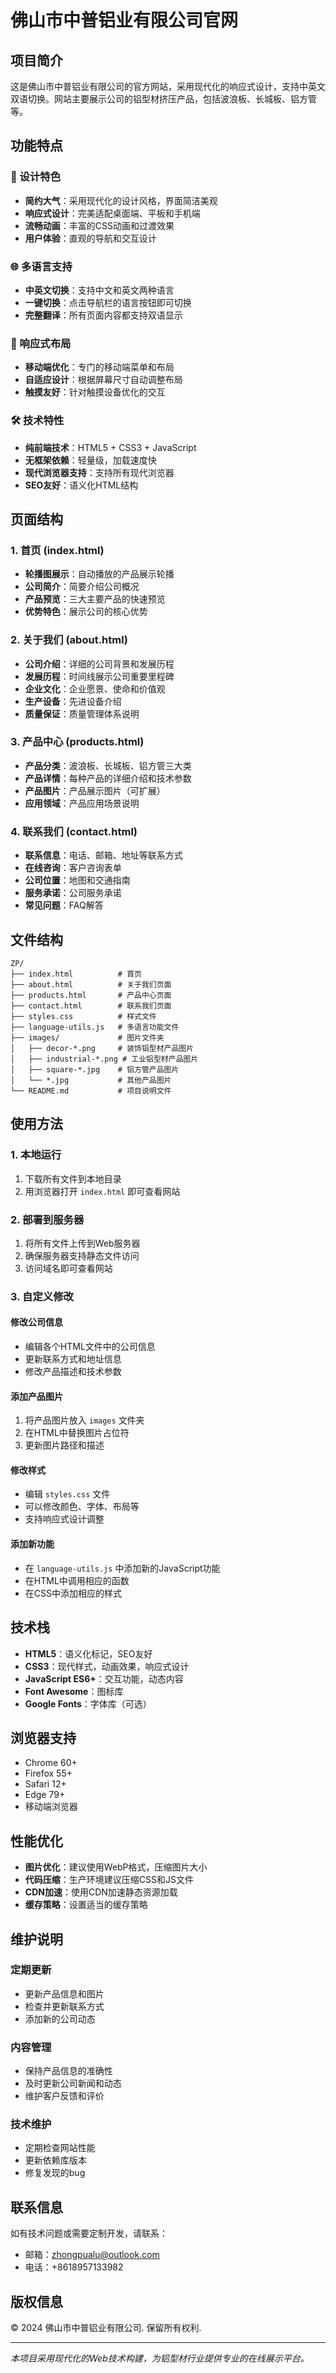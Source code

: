 # 佛山市中普铝业有限公司官网

## 项目简介

这是佛山市中普铝业有限公司的官方网站，采用现代化的响应式设计，支持中英文双语切换。网站主要展示公司的铝型材挤压产品，包括波浪板、长城板、铝方管等。

## 功能特点

### 🎨 设计特色
- **简约大气**：采用现代化的设计风格，界面简洁美观
- **响应式设计**：完美适配桌面端、平板和手机端
- **流畅动画**：丰富的CSS动画和过渡效果
- **用户体验**：直观的导航和交互设计

### 🌐 多语言支持
- **中英文切换**：支持中文和英文两种语言
- **一键切换**：点击导航栏的语言按钮即可切换
- **完整翻译**：所有页面内容都支持双语显示

### 📱 响应式布局
- **移动端优化**：专门的移动端菜单和布局
- **自适应设计**：根据屏幕尺寸自动调整布局
- **触摸友好**：针对触摸设备优化的交互

### 🛠️ 技术特性
- **纯前端技术**：HTML5 + CSS3 + JavaScript
- **无框架依赖**：轻量级，加载速度快
- **现代浏览器支持**：支持所有现代浏览器
- **SEO友好**：语义化HTML结构

## 页面结构

### 1. 首页 (index.html)
- **轮播图展示**：自动播放的产品展示轮播
- **公司简介**：简要介绍公司概况
- **产品预览**：三大主要产品的快速预览
- **优势特色**：展示公司的核心优势

### 2. 关于我们 (about.html)
- **公司介绍**：详细的公司背景和发展历程
- **发展历程**：时间线展示公司重要里程碑
- **企业文化**：企业愿景、使命和价值观
- **生产设备**：先进设备介绍
- **质量保证**：质量管理体系说明

### 3. 产品中心 (products.html)
- **产品分类**：波浪板、长城板、铝方管三大类
- **产品详情**：每种产品的详细介绍和技术参数
- **产品图片**：产品展示图片（可扩展）
- **应用领域**：产品应用场景说明

### 4. 联系我们 (contact.html)
- **联系信息**：电话、邮箱、地址等联系方式
- **在线咨询**：客户咨询表单
- **公司位置**：地图和交通指南
- **服务承诺**：公司服务承诺
- **常见问题**：FAQ解答

## 文件结构

```
ZP/
├── index.html          # 首页
├── about.html          # 关于我们页面
├── products.html       # 产品中心页面
├── contact.html        # 联系我们页面
├── styles.css          # 样式文件
├── language-utils.js   # 多语言功能文件
├── images/             # 图片文件夹
│   ├── decor-*.png     # 装饰铝型材产品图片
│   ├── industrial-*.png # 工业铝型材产品图片
│   ├── square-*.jpg    # 铝方管产品图片
│   └── *.jpg           # 其他产品图片
└── README.md           # 项目说明文件
```

## 使用方法

### 1. 本地运行
1. 下载所有文件到本地目录
2. 用浏览器打开 `index.html` 即可查看网站

### 2. 部署到服务器
1. 将所有文件上传到Web服务器
2. 确保服务器支持静态文件访问
3. 访问域名即可查看网站

### 3. 自定义修改

#### 修改公司信息
- 编辑各个HTML文件中的公司信息
- 更新联系方式和地址信息
- 修改产品描述和技术参数

#### 添加产品图片
1. 将产品图片放入 `images` 文件夹
2. 在HTML中替换图片占位符
3. 更新图片路径和描述

#### 修改样式
- 编辑 `styles.css` 文件
- 可以修改颜色、字体、布局等
- 支持响应式设计调整

#### 添加新功能
- 在 `language-utils.js` 中添加新的JavaScript功能
- 在HTML中调用相应的函数
- 在CSS中添加相应的样式

## 技术栈

- **HTML5**：语义化标记，SEO友好
- **CSS3**：现代样式，动画效果，响应式设计
- **JavaScript ES6+**：交互功能，动态内容
- **Font Awesome**：图标库
- **Google Fonts**：字体库（可选）

## 浏览器支持

- Chrome 60+
- Firefox 55+
- Safari 12+
- Edge 79+
- 移动端浏览器

## 性能优化

- **图片优化**：建议使用WebP格式，压缩图片大小
- **代码压缩**：生产环境建议压缩CSS和JS文件
- **CDN加速**：使用CDN加速静态资源加载
- **缓存策略**：设置适当的缓存策略

## 维护说明

### 定期更新
- 更新产品信息和图片
- 检查并更新联系方式
- 添加新的公司动态

### 内容管理
- 保持产品信息的准确性
- 及时更新公司新闻和动态
- 维护客户反馈和评价

### 技术维护
- 定期检查网站性能
- 更新依赖库版本
- 修复发现的bug

## 联系信息

如有技术问题或需要定制开发，请联系：
- 邮箱：zhongpualu@outlook.com
- 电话：+8618957133982

## 版权信息

© 2024 佛山市中普铝业有限公司. 保留所有权利.

---

*本项目采用现代化的Web技术构建，为铝型材行业提供专业的在线展示平台。* 